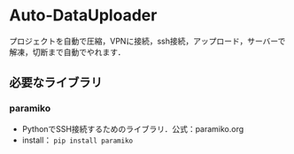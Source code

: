 # Auto-DataUploader
プロジェクトを自動で圧縮，VPNに接続，ssh接続，アップロード，サーバーで解凍，切断まで自動でやれます．

## 必要なライブラリ
### paramiko
- PythonでSSH接続するためのライブラリ．公式：paramiko.org
- install：
```pip install paramiko```
